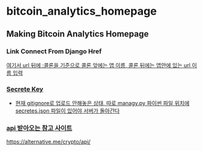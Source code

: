 # bitcoin_analytics_homepage
Making Bitcoin Analytics Homepage 
---

### Link Connect From Django Href
<a class="nav-link" href="{% url 'myapp:index' %}">

여기서 url 뒤에 :콜론을 기준으로 콜론 앞에는 앱 이름, 콜론 뒤에는 앱안에 있는 url 이름 입력

### Secrete Key
- 현재 gitignore로 업로드 안해놓은 상태, 따로 managy.py 파이썬 파일 위치에 secretes.json 파일이 있어야 서버가 돌아간다

### api 받아오는 참고 사이트
https://alternative.me/crypto/api/